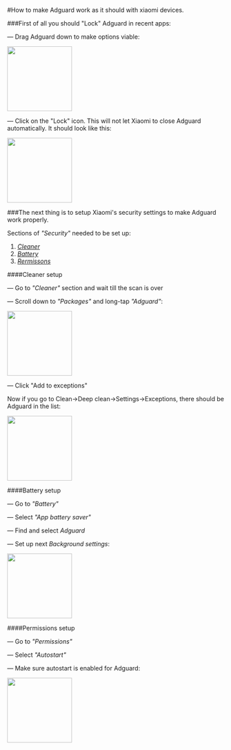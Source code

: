 #How to make Adguard work as it should with xiaomi devices.

###First of all you should "Lock" Adguard in recent apps:

— Drag Adguard down to make options viable:

<img src="https://cloud.githubusercontent.com/assets/8577547/19343100/74ff48fa-913d-11e6-8d15-423e5e16353a.png" width="150">

— Click on the "Lock" icon. This will not let Xiaomi to close Adguard automatically. It should look like this:

<img src="https://cloud.githubusercontent.com/assets/8577547/19343634/a8aadec4-913f-11e6-8a1b-2e440d0d8952.png" width="150">

###The next thing is to setup Xiaomi's security settings to make Adguard work properly.

Sections of _"Security"_ needed to be set up:

1. _[Cleaner](#cleaner-setup)_
2. _[Battery](#battery-setup)_
3. _[Rermissons](#permissions-setup)_

####Cleaner setup

— Go to _"Cleaner"_ section and wait till the scan is over

— Scroll down to _"Packages"_ and long-tap _"Adguard"_:

<img src="https://cloud.githubusercontent.com/assets/8577547/19345659/08defeb2-9148-11e6-938f-b1a551e29a6e.png" width="150">

— Click "Add to exceptions"

Now if you go to Clean->Deep clean->Settings->Exceptions, there should be Adguard in the list:

<img src="https://cloud.githubusercontent.com/assets/8577547/19345737/8177feb4-9148-11e6-9cf9-ded6d62fb536.png" width="150">

####Battery setup

— Go to _"Battery"_ 

— Select _"App battery saver"_

— Find and select _Adguard_

— Set up next _Background settings_:

<img src ="https://cloud.githubusercontent.com/assets/8577547/19349402/78d3a9a8-915b-11e6-8c7e-580b3d278433.png" width="150">

####Permissions setup

— Go to _"Permissions"_

— Select _"Autostart"_

— Make sure autostart is enabled for Adguard:

<img src="https://cloud.githubusercontent.com/assets/8577547/19349511/07b27d2a-915c-11e6-9759-9703df55e36c.png" width="150">
